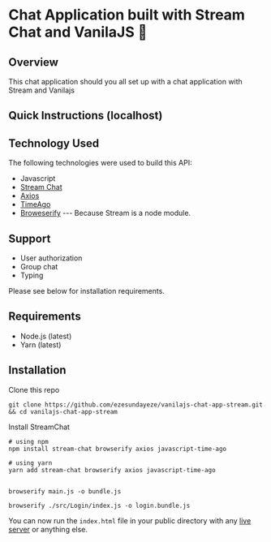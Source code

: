 # Chat Application built with Stream Chat and VanilaJS 💬

## Overview

This chat application should you all set up with a chat application with Stream and Vanilajs


## Quick Instructions (localhost)


## Technology Used

The following technologies were used to build this API:

-   Javascript
-   [Stream Chat](https://getstream.io/chat/)
-   [Axios](https://www.npmjs.com/package/axios)
-   [TimeAgo](https://www.npmjs.com/package/javascript-time-ago)
-   [Broweserify](https://www.npmjs.com/package/browserify) --- Because Stream is a node module.

## Support

-   User authorization
-   Group chat
-   Typing

Please see below for installation requirements.

## Requirements

-   Node.js (latest)
-   Yarn (latest)

## Installation

Clone this repo

```shell
git clone https://github.com/ezesundayeze/vanilajs-chat-app-stream.git && cd vanilajs-chat-app-stream
```

Install StreamChat

```shell
# using npm
npm install stream-chat browserify axios javascript-time-ago

# using yarn
yarn add stream-chat browserify axios javascript-time-ago
 
```

```shell 
browserify main.js -o bundle.js

browserify ./src/Login/index.js -o login.bundle.js
```

You can now run the `index.html` file in your public directory with any [live server](https://www.npmjs.com/package/live-server) or anything else.

